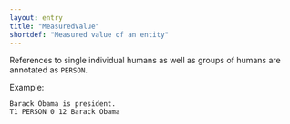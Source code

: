 ```yaml
---
layout: entry
title: "MeasuredValue"
shortdef: "Measured value of an entity"
---
```


References to single individual humans as well as groups of humans are
annotated as `PERSON`.

<!-- details -->

Example:

~~~ ann
Barack Obama is president.
T1 PERSON 0 12 Barack Obama
~~~

